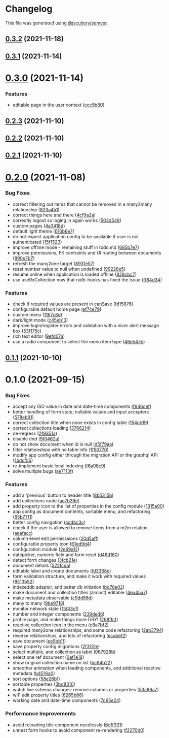 # Changelog

This file was generated using [@jscutlery/semver](https://github.com/jscutlery/semver).

## [0.3.2](https://github.com/platyplus/platydev/compare/ui-app@0.3.1...ui-app@0.3.2) (2021-11-18)



## [0.3.1](https://github.com/platyplus/platydev/compare/ui-app@0.3.0...ui-app@0.3.1) (2021-11-14)



# [0.3.0](https://github.com/platyplus/platydev/compare/ui-app@0.2.3...ui-app@0.3.0) (2021-11-14)


### Features

* editable page in the user context ([ccc9b80](https://github.com/platyplus/platydev/commit/ccc9b80ad62764cad2b2170235a8208dd7cdfa50))



## [0.2.3](https://github.com/platyplus/platydev/compare/ui-app@0.2.2...ui-app@0.2.3) (2021-11-10)



## [0.2.2](https://github.com/platyplus/platydev/compare/ui-app@0.2.1...ui-app@0.2.2) (2021-11-10)



## [0.2.1](https://github.com/platyplus/platydev/compare/ui-app@0.2.0...ui-app@0.2.1) (2021-11-10)



# [0.2.0](https://github.com/platyplus/platydev/compare/ui-app@0.1.1...ui-app@0.2.0) (2021-11-08)


### Bug Fixes

* correct filtering out items that cannot be removed in a many2many relationship ([823a451](https://github.com/platyplus/platydev/commit/823a45159615feb2ce3bd0e69fc89080a182e46b))
* correct things here and there ([4cf9a2a](https://github.com/platyplus/platydev/commit/4cf9a2a6c9f67e4c52b98d81ed94e0705314388c))
* correctly logout so loging in again works ([503d548](https://github.com/platyplus/platydev/commit/503d548f34821beaaa0c7dbe882368d346c82861))
* custom pages ([4a3418d](https://github.com/platyplus/platydev/commit/4a3418d961d403f411f4bfa4310595b97c73b9bd))
* default light theme ([616b6e7](https://github.com/platyplus/platydev/commit/616b6e789dddd4712c8930ca5de2ef59df3b0389))
* do not expect application config to be available if user is not authenticated ([15f1523](https://github.com/platyplus/platydev/commit/15f15237e1b83c570f14e06db62dddd55a1aedff))
* improve offline mode - remaining stuff in todo.md ([685b7e7](https://github.com/platyplus/platydev/commit/685b7e7fd7ecb5b0f1353211ab2186bd2ec0129e))
* improve permissions, FK contraints and UI routing between documents ([890e7b7](https://github.com/platyplus/platydev/commit/890e7b730f0a04db75622575c62cd0f0888a4cff))
* refresh the many2one target ([8931e57](https://github.com/platyplus/platydev/commit/8931e570e4f0309b2d71c8736469a88456af4076))
* reset number value to null when undefined ([99228e5](https://github.com/platyplus/platydev/commit/99228e550536a023acc93658bf820e20d20188cc))
* resume online when application is loaded offline ([828cbc7](https://github.com/platyplus/platydev/commit/828cbc7ce014c653d47a722abafe18bd58691e1a))
* use useRxCollection now that rxdb-hooks has fixed the issue ([ff84d34](https://github.com/platyplus/platydev/commit/ff84d3453eab801b2294f26340a1d5541dcea39b))


### Features

* check if required values are present in canSave ([fd15876](https://github.com/platyplus/platydev/commit/fd158769612f4117f7e217bffdfb10f90f04be44))
* configurable default home page ([ef74e79](https://github.com/platyplus/platydev/commit/ef74e79a8e84967c32a371bb1d463ee55043bbb3))
* custom menu ([1167c8d](https://github.com/platyplus/platydev/commit/1167c8df5a3a993682b17ec1b4e36af16a57a54a))
* dark/light mode ([c45eb13](https://github.com/platyplus/platydev/commit/c45eb135535b6df72b71ef28fb9f450e10b43324))
* improve login/register errors and validation with a nicer alert message box ([53f175c](https://github.com/platyplus/platydev/commit/53f175ca3fd64e7ded9d5f7105f8b1843982e9f5))
* rich text editor ([9efd07a](https://github.com/platyplus/platydev/commit/9efd07a05c7ac28d712e9bb054a054f9b93572ec))
* use a radio component to select the menu item type ([46e547b](https://github.com/platyplus/platydev/commit/46e547bff7356e604563aa7dca86b1b8f013b924))



## [0.1.1](https://github.com/platyplus/platyplus/compare/ui-app@0.1.0...ui-app@0.1.1) (2021-10-10)

# 0.1.0 (2021-09-15)

### Bug Fixes

- accept any ISO value in date and date-time components ([f946cef](https://github.com/platyplus/platyplus/commit/f946cef9d886f6a5a7fa848da0ec7529e382349e))
- better handling of form state, nullable values and input accepters ([578eb91](https://github.com/platyplus/platyplus/commit/578eb91f62517a350cbaf92119bacf7c8fcea504))
- correct collection title when none exists in config table ([154cb19](https://github.com/platyplus/platyplus/commit/154cb19ac766eba111b883993efa744a8bac3033))
- correct collections loading ([3766214](https://github.com/platyplus/platyplus/commit/3766214b38a75e225044a7589ab15960812a9816))
- de-regress ([2f9351a](https://github.com/platyplus/platyplus/commit/2f9351a5ad544f1f837ca42bdb1696bbc5804a80))
- disable dnd ([9f0462a](https://github.com/platyplus/platyplus/commit/9f0462a0c08370fb860768456997c16c16b05c68))
- do not show document when id is null ([d5f79aa](https://github.com/platyplus/platyplus/commit/d5f79aa7871977e5bc395e9ac6b7618d08d49459))
- filter relationships with no table info ([1f90770](https://github.com/platyplus/platyplus/commit/1f9077076e723d056d272b874a8a1317f5dce516))
- modify app config either through the migration API or the graphql API ([14dcf55](https://github.com/platyplus/platyplus/commit/14dcf556fe8b4aa6e821bdd77d8ef732b8e2138c))
- re-implement basic local indexing ([f6a98c9](https://github.com/platyplus/platyplus/commit/f6a98c9e04472fb7293839e18b87745068012840))
- solve multiple bugs ([ae7113f](https://github.com/platyplus/platyplus/commit/ae7113fb3c02ebc31df2b827320478ffc4128e92))

### Features

- add a 'previous' button to header title ([8b5315b](https://github.com/platyplus/platyplus/commit/8b5315b36a418716fe8f264934f1f729c2b34685))
- add collections route ([ae7b39e](https://github.com/platyplus/platyplus/commit/ae7b39e312983061df60069f7e01e84f5627890c))
- add property icon to the list of properties in the config module ([1815a00](https://github.com/platyplus/platyplus/commit/1815a0079a511b1b40f0fede82317f4466032921))
- app config as document contents, sortable menu, and refactoring ([65b77f1](https://github.com/platyplus/platyplus/commit/65b77f1db86f93df601f8d31d014124dc104833c))
- better config navigation ([addbc3c](https://github.com/platyplus/platyplus/commit/addbc3c053e9b324ca738ba36db09c51f2476d53))
- check if the user is allowed to remove items from a m2m relation ([aeafacc](https://github.com/platyplus/platyplus/commit/aeafaccb3ea30ddeff6f6e3a8d359465ab2ee33a))
- column-level edit permisssions ([20d5aff](https://github.com/platyplus/platyplus/commit/20d5aff7c5a8eb39a249833e9207941aa7572660))
- configurable property icon ([61ed9d4](https://github.com/platyplus/platyplus/commit/61ed9d4f22f6b7cc032787a42f34aec01a5365e7))
- configuration module ([2e69a12](https://github.com/platyplus/platyplus/commit/2e69a12f05ae1d92749539f2d97a37f237218e96))
- datepicker, numeric field and form reset ([d48d160](https://github.com/platyplus/platyplus/commit/d48d16020de1684674fc767c7c7f348a35022ec8))
- detect form changes ([3fcb21e](https://github.com/platyplus/platyplus/commit/3fcb21eb70795913ff4d357cda75e7a6cb5118aa))
- document details ([522fcda](https://github.com/platyplus/platyplus/commit/522fcdaf7c48a9da6b37c4239a57b23ea82dfe22))
- editable label and create documents ([fd3368e](https://github.com/platyplus/platyplus/commit/fd3368e74e7e4228b94209a9bb1583ff85c0914f))
- form validation structure, and make it work with required values ([8513b52](https://github.com/platyplus/platyplus/commit/8513b5233d2990e54aced08538d6b8ab30a1bcc6))
- indexeddb adaptor, and better db initiation ([bd78e02](https://github.com/platyplus/platyplus/commit/bd78e02bcaa4ff533080409e3e84b7ba96089f9c))
- make document and collection titles (almost) editable ([4ea45a7](https://github.com/platyplus/platyplus/commit/4ea45a7b62d24ff3b4e29769c17fde040cc161bb))
- make metadata observable ([c9dd88d](https://github.com/platyplus/platyplus/commit/c9dd88d9a31d741116378ce3db551c1b0fb02592))
- many to many ([9be9718](https://github.com/platyplus/platyplus/commit/9be971873f36d4e142a6f19eed8a889391dc68ae))
- monitor network state ([15f43cf](https://github.com/platyplus/platyplus/commit/15f43cf36985ed0968bf851bbfde070e9015f591))
- number and integer components ([239ded8](https://github.com/platyplus/platyplus/commit/239ded82941e4e9cac0b8ba1275a662456adf753))
- profile page, and make things more DRY! ([298ffcf](https://github.com/platyplus/platyplus/commit/298ffcf5dafb2f3717761feee0a420e9004e9be9))
- reactive collection icon in the menu ([c8a7bf2](https://github.com/platyplus/platyplus/commit/c8a7bf25407032c6f9c02b67ced6c457cb00477b))
- required many2one relationships, and some code refactoring ([2ab3794](https://github.com/platyplus/platyplus/commit/2ab379423d9a5c34e06b7fa468723b19520a5e3e))
- reverse relationships, and lots of refactoring ([ecabef2](https://github.com/platyplus/platyplus/commit/ecabef2080edac98a193e74e696c08fa169e6e11))
- save document ([ee5bb1f](https://github.com/platyplus/platyplus/commit/ee5bb1feb3dd3a14b961bd02630210d499e4ab13))
- save property config migrations ([2f3f31e](https://github.com/platyplus/platyplus/commit/2f3f31ede8bdad1d473613cac04adfe950c5e450))
- select multiple, and collection as label ([067928b](https://github.com/platyplus/platyplus/commit/067928bfc777480fd71d044c40ba347bf818781e))
- select one ref document ([0ef1e18](https://github.com/platyplus/platyplus/commit/0ef1e1868e361cdcf384cd58c985ac414550eacf))
- show original collection name on list ([bc94b22](https://github.com/platyplus/platyplus/commit/bc94b2254f2e798e49f07aacbc5633cf81f39dd3))
- smoother animation when loading components, and additional reactive metadata ([b4516a0](https://github.com/platyplus/platyplus/commit/b4516a081b3885676e77626c1114e01d43958e2e))
- sort options ([58e26b1](https://github.com/platyplus/platyplus/commit/58e26b1497a9f633ffc98bc79de7ab01b576be3f))
- sortable properties ([3bd8310](https://github.com/platyplus/platyplus/commit/3bd831068b0db08efdfe26b9e949bb4a0b3f0a0d))
- watch live schema changes: remove columns or properties ([53a96a7](https://github.com/platyplus/platyplus/commit/53a96a7e24afd275033881dcf6c9a746996357f6))
- wIP edit property titles ([6265b66](https://github.com/platyplus/platyplus/commit/6265b66f4d4016884b52f3647b61bdfeef112415))
- working date and date-time components ([7d65e24](https://github.com/platyplus/platyplus/commit/7d65e24c48deb51aca1a963a7ae703e459172bca))

### Performance Improvements

- avoid reloading title component needlessly ([6dff331](https://github.com/platyplus/platyplus/commit/6dff331a57a526e8d2bf7db059fa183855aa4d88))
- unnest form hooks to avoid component re-rendering ([f2270d0](https://github.com/platyplus/platyplus/commit/f2270d071e26a2dd62243990f0d8291f7bcf19f1))
